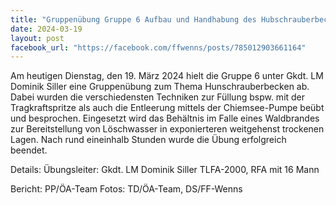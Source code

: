 ```yaml
---
title: "Gruppenübung Gruppe 6 Aufbau und Handhabung des Hubschrauberbeckens"
date: 2024-03-19
layout: post
facebook_url: "https://facebook.com/ffwenns/posts/785012903661164"
---
```


Am heutigen Dienstag, den 19. März 2024 hielt die Gruppe 6 unter Gkdt. LM Dominik Siller eine Gruppenübung zum Thema Hunschrauberbecken ab. Dabei wurden die verschiedensten Techniken zur Füllung bspw. mit der Tragkraftspritze als auch die Entleerung mittels der Chiemsee-Pumpe beübt und besprochen. Eingesetzt wird das Behältnis im Falle eines Waldbrandes zur Bereitstellung von Löschwasser in exponierteren weitgehenst trockenen Lagen. Nach rund eineinhalb Stunden wurde die Übung erfolgreich beendet.

Details:
Übungsleiter: Gkdt. LM Dominik Siller
TLFA-2000, RFA mit 16 Mann

 

Bericht: PP/ÖA-Team
Fotos: TD/ÖA-Team, DS/FF-Wenns